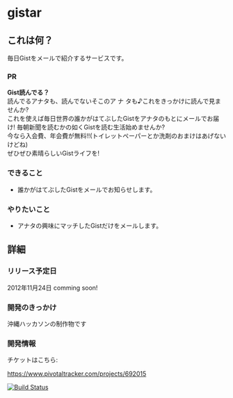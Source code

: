 # gistar

## これは何？

毎日Gistをメールで紹介するサービスです。

### PR

**Gist読んでる？**  
読んでるアナタも、読んでないそこのア ナ タも♪これをきっかけに読んで見ませんか?  
これを使えば毎日世界の誰かがはてぶしたGistをアナタのもとにメールでお届け!
毎朝新聞を読むかの如くGistを読む生活始めませんか?  
今なら入会費、年会費が無料!!(トイレットペーパーとか洗剤のおまけはあげないけどね)  
ぜひぜひ素晴らしいGistライフを!

### できること

* 誰かがはてぶしたGistをメールでお知らせします。

### やりたいこと

* アナタの興味にマッチしたGistだけをメールします。

## 詳細

### リリース予定日

2012年11月24日 comming soon!

### 開発のきっかけ

沖縄ハッカソンの制作物です

### 開発情報

チケットはこちら:

https://www.pivotaltracker.com/projects/692015

[![Build Status](https://api.travis-ci.org/sanemat/gist-mail.png?branch=master)](https://travis-ci.org/sanemat/gist-mail)
